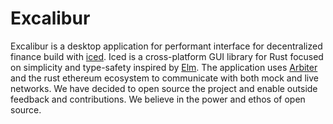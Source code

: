 # Excalibur
Excalibur is a desktop application for performant interface for decentralized finance build with [iced](https://iced.rs/). 
Iced is a cross-platform GUI library for Rust focused on simplicity and type-safety inspired by [Elm](https://guide.elm-lang.org/architecture/).
The application uses [Arbiter](https://github.com/primitivefinance/arbiter) and the rust ethereum ecosystem to communicate with both mock and live networks.
We have decided to open source the project and enable outside feedback and contributions.
We believe in the power and ethos of open source.